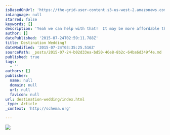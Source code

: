 ```yaml
---
isBasedOnUrl: 'https://the-grid-user-content.s3-us-west-2.amazonaws.com/2d83b36e-1d8d-46bc-aa6a-e66fc6537000.jpg'
inLanguage: null
starred: false
keywords: []
description: 'Yeah we can help with that!  It may be more affordable than you think, contact us to find out more information and bring along your own private photographer to capture your entire destination experience!'
author: []
datePublished: '2015-07-24T02:59:11.788Z'
title: Destination Wedding?
dateModified: '2015-07-24T03:35:25.516Z'
sourcePath: _posts/2015-07-24-b02d33ea-bd50-46e8-8b2c-64ba6d349f4e.md
published: true
tags:
  - ''
authors: []
publisher:
  name: null
  domain: null
  url: null
  favicon: null
url: destination-wedding/index.html
_type: Article
_context: 'http://schema.org'

---
```

![](https://the-grid-user-content.s3-us-west-2.amazonaws.com/2d83b36e-1d8d-46bc-aa6a-e66fc6537000.jpg)